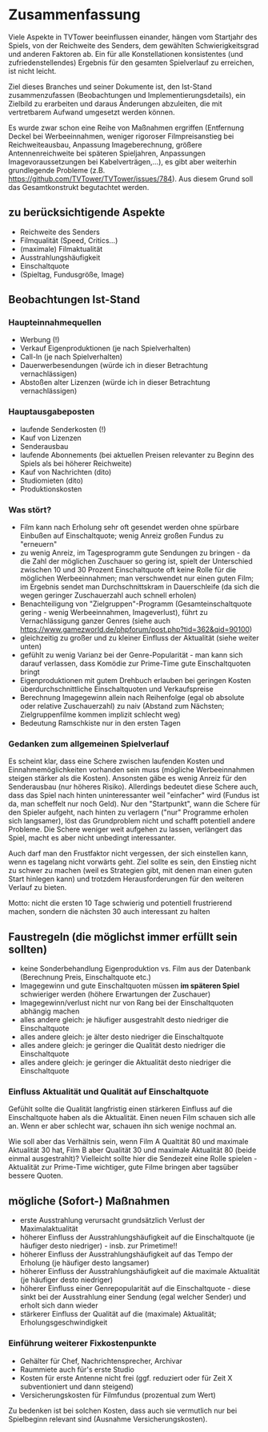 # Zusammenfassung

Viele Aspekte in TVTower beeinflussen einander, hängen vom Startjahr des Spiels, von der Reichweite des Senders, dem gewählten Schwierigkeitsgrad und anderen Faktoren ab.
Ein für alle Konstellationen konsistentes (und zufriedenstellendes) Ergebnis für den gesamten Spielverlauf zu erreichen, ist nicht leicht.

Ziel dieses Branches und seiner Dokumente ist, den Ist-Stand zusammenzufassen (Beobachtungen und Implementierungsdetails), ein Zielbild zu erarbeiten und daraus Änderungen abzuleiten, die mit vertretbarem Aufwand umgesetzt werden können.

Es wurde zwar schon eine Reihe von Maßnahmen ergriffen (Entfernung Deckel bei Werbeeinnahmen, weniger rigoroser Filmpreisanstieg bei Reichweiteausbau, Anpassung Imageberechnung, größere Antennenreichweite bei späteren Spieljahren, Anpassungen Imagevoraussetzungen bei Kabelverträgen,...), es gibt aber weiterhin grundlegende Probleme (z.B. https://github.com/TVTower/TVTower/issues/784).
Aus diesem Grund soll das Gesamtkonstrukt begutachtet werden.


## zu berücksichtigende Aspekte

* Reichweite des Senders
* Filmqualität (Speed, Critics...)
* (maximale) Filmaktualität
* Ausstrahlungshäufigkeit
* Einschaltquote
* (Spieltag, Fundusgröße, Image)


## Beobachtungen Ist-Stand

### Haupteinnahmequellen

* Werbung (!)
* Verkauf Eigenproduktionen (je nach Spielverhalten)
* Call-In (je nach Spielverhalten)
* Dauerwerbesendungen (würde ich in dieser Betrachtung vernachlässigen)
* Abstoßen alter Lizenzen (würde ich in dieser Betrachtung vernachlässigen)

### Hauptausgabeposten

* laufende Senderkosten (!)
* Kauf von Lizenzen
* Senderausbau
* laufende Abonnements (bei aktuellen Preisen relevanter zu Beginn des Spiels als bei höherer Reichweite)
* Kauf von Nachrichten (dito)
* Studiomieten (dito)
* Produktionskosten

### Was stört?

* Film kann nach Erholung sehr oft gesendet werden ohne spürbare Einbußen auf Einschaltquote; wenig Anreiz großen Fundus zu "erneuern"
* zu wenig Anreiz, im Tagesprogramm gute Sendungen zu bringen - da die Zahl der möglichen Zuschauer so gering ist, spielt der Unterschied zwischen 10 und 30 Prozent Einschaltquote oft keine Rolle für die möglichen Werbeeinnahmen; man verschwendet nur einen guten Film; im Ergebnis sendet man Durchschnittskram in Dauerschleife (da sich die wegen geringer Zuschauerzahl auch schnell erholen)
* Benachteiligung von "Zielgruppen"-Programm (Gesamteinschaltquote gering - wenig Werbeeinnahmen, Imageverlust), führt zu Vernachlässigung ganzer Genres (siehe auch https://www.gamezworld.de/phpforum/post.php?tid=362&qid=90100)
* gleichzeitig zu großer und zu kleiner Einfluss der Aktualität (siehe weiter unten)
* gefühlt zu wenig Varianz bei der Genre-Popularität - man kann sich darauf verlassen, dass Komödie zur Prime-Time gute Einschaltquoten bringt
* Eigenproduktionen mit gutem Drehbuch erlauben bei geringen Kosten überdurchschnittliche Einschaltquoten und Verkaufspreise
* Berechnung Imagegewinn allein nach Reihenfolge (egal ob absolute oder relative Zuschauerzahl) zu naiv (Abstand zum Nächsten; Zielgruppenfilme kommen implizit schlecht weg)
* Bedeutung Ramschkiste nur in den ersten Tagen

### Gedanken zum allgemeinen Spielverlauf

Es scheint klar, dass eine Schere zwischen laufenden Kosten und Einnahmemöglichkeiten vorhanden sein muss (mögliche Werbeeinnahmen steigen stärker als die Kosten).
Ansonsten gäbe es wenig Anreiz für den Senderausbau (nur höheres Risiko).
Allerdings bedeutet diese Schere auch, dass das Spiel nach hinten uninteressanter weil "einfacher" wird (Fundus ist da, man scheffelt nur noch Geld).
Nur den "Startpunkt", wann die Schere für den Spieler aufgeht, nach hinten zu verlagern ("nur" Programme erholen sich langsamer), löst das Grundproblem nicht und schafft potentiell andere Probleme.
Die Schere weniger weit aufgehen zu lassen, verlängert das Spiel, macht es aber nicht unbedingt interessanter.

Auch darf man den Frustfaktor nicht vergessen, der sich einstellen kann, wenn es tagelang nicht vorwärts geht.
Ziel sollte es sein, den Einstieg nicht zu schwer zu machen (weil es Strategien gibt, mit denen man einen guten Start hinlegen kann) und trotzdem Herausforderungen für den weiteren Verlauf zu bieten.

Motto: nicht die ersten 10 Tage schwierig und potentiell frustrierend machen, sondern die nächsten 30 auch interessant zu halten


## Faustregeln (die möglichst immer erfüllt sein sollten)

* keine Sonderbehandlung Eigenproduktion vs. Film aus der Datenbank (Berechnung Preis, Einschaltquote etc.)
* Imagegewinn und gute Einschaltquoten müssen **im späteren Spiel** schwieriger werden (höhere Erwartungen der Zuschauer)
* Imagegewinn/verlust nicht nur von Rang bei der Einschaltquoten abhängig machen
* alles andere gleich: je häufiger ausgestrahlt desto niedriger die Einschaltquote
* alles andere gleich: je älter desto niedriger die Einschaltquote
* alles andere gleich: je geringer die Qualität desto niedriger die Einschaltquote
* alles andere gleich: je geringer die Aktualität desto niedriger die Einschaltquote

### Einfluss Aktualität und Qualität auf Einschaltquote

Gefühlt sollte die Qualität langfristig einen stärkeren Einfluss auf die Einschaltquote haben als die Aktualität.
Einen neuen Film schauen sich alle an.
Wenn er aber schlecht war, schauen ihn sich wenige nochmal an.

Wie soll aber das Verhältnis sein, wenn Film A Qualtität 80 und maximale Aktualität 30 hat, Film B aber Qualität 30 und maximale Aktualität 80 (beide einmal ausgestrahlt)?
Vielleicht sollte hier die Sendezeit eine Rolle spielen - Aktualität zur Prime-Time wichtiger, gute Filme bringen aber tagsüber bessere Quoten.

## mögliche (Sofort-) Maßnahmen

* erste Ausstrahlung verursacht grundsätzlich Verlust der Maximalaktualität
* höherer Einfluss der Ausstrahlungshäufigkeit auf die Einschaltquote (je häufiger desto niedriger) - insb. zur Primetime!!
* höherer Einfluss der Ausstrahlungshäufigkeit auf das Tempo der Erholung (je häufiger desto langsamer)
* höherer Einfluss der Ausstrahlungshäufigkeit auf die maximale Aktualität (je häufiger desto niedriger)
* höherer Einfluss einer Genrepopularität auf die Einschaltquote - diese sinkt bei der Ausstrahlung einer Sendung (egal welcher Sender) und erholt sich dann wieder
* stärkerer Einfluss der Qualität auf die (maximale) Aktualität; Erholungsgeschwindigkeit

### Einführung weiterer Fixkostenpunkte

* Gehälter für Chef, Nachrichtensprecher, Archivar
* Raummiete auch für's erste Studio
* Kosten für erste Antenne nicht frei (ggf. reduziert oder für Zeit X subventioniert und dann steigend)
* Versicherungskosten für Filmfundus (prozentual zum Wert)

Zu bedenken ist bei solchen Kosten, dass auch sie vermutlich nur bei Spielbeginn relevant sind (Ausnahme Versicherungskosten).